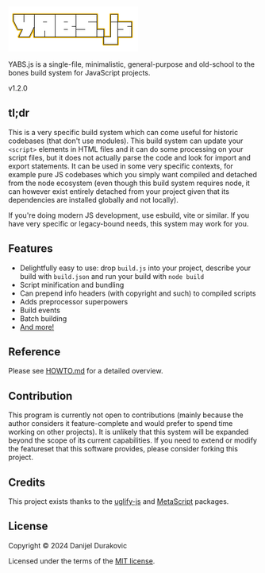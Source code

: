 ![YABS.js](/logo.png?raw=true)

YABS.js is a single-file, minimalistic, general-purpose and old-school to the bones build system for JavaScript projects.

v1.2.0

## tl;dr

This is a very specific build system which can come useful for historic codebases (that don't use modules). This build system can update your `<script>` elements in HTML files and it can do some processing on your script files, but it does not actually parse the code and look for import and export statements. It can be used in some very specific contexts, for example pure JS codebases which you simply want compiled and detached from the node ecosystem (even though this build system requires node, it can however exist entirely detached from your project given that its dependencies are installed globally and not locally).

If you're doing modern JS development, use esbuild, vite or similar. If you have very specific or legacy-bound needs, this system may work for you.

## Features

- Delightfully easy to use: drop `build.js` into your project, describe your build with `build.json` and run your build with `node build`
- Script minification and bundling
- Can prepend info headers (with copyright and such) to compiled scripts
- Adds preprocessor superpowers
- Build events
- Batch building
- [And more!](/HOWTO.md)

## Reference

Please see [HOWTO.md](/HOWTO.md) for a detailed overview.

## Contribution

This program is currently not open to contributions (mainly because the author considers it feature-complete and would prefer to spend time working on other projects). It is unlikely that this system will be expanded beyond the scope of its current capabilities. If you need to extend or modify the featureset that this software provides, please consider forking this project.

## Credits

This project exists thanks to the [uglify-js](https://www.npmjs.com/package/uglify-js) and [MetaScript](https://www.npmjs.com/package/metascript) packages.

## License

Copyright © 2024 Danijel Durakovic

Licensed under the terms of the [MIT license](LICENSE).

